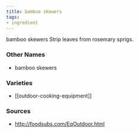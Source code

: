 ```yaml
---
title: bamboo skewers
tags:
- ingredient
---
```

bamboo skewers Strip leaves from rosemary sprigs.

### Other Names

* bamboo skewers

### Varieties

* [[outdoor-cooking-equipment]]

### Sources
* http://foodsubs.com/EqOutdoor.html
